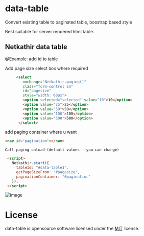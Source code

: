 # data-table

Convert existing table to paginated table, boostrap based style

Best suitable for server rendered html table.

 ## Netkathir data table 
  
  @Example: add id to table
  
  Add page size select box where required
  ```HTML
       <select
          onchange="Netkathir.paging()"
          class="form-control sm"
          id="pagesize"
          style="width: 60px">
          <option selected="selected" value="10">10</option>
          <option value="25">25</option>
          <option value="50">50</option>
          <option value="100">100</option>
          <option value="500">500</option>
        </select>
 ```
  add paging container where u want
  ```HTML
  <nav id="pagination"></nav>
 ``` 
    Call paging onload (default values - you can change)
      
   ```HTML
    <script>
      Netkathir.start({
        tableId: "#data-table1",
        getPageSizeFrom: "#pagesize",
        paginationContainer: "#pagination"
      });
    </script>
```
![image](https://user-images.githubusercontent.com/11496339/156937513-4d5dfaef-2607-4978-9ba0-9a0bc1fbb8b5.png)



# License
data-table is opensource software licensed under the <a href="https://opensource.org/licenses/MIT">MIT</a> license.

